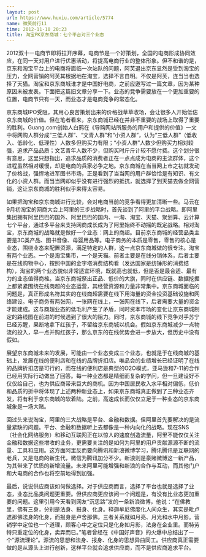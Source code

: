 ```yaml
---
layout: post
url: https://www.huxiu.com/article/5774
name: 微笑前行11
time: 2012-11-10 20:23
title: 淘宝PK京东商城：七个平台对三个业态
---
```

2012双十一电商节即将拉开序幕，电商节是一个好策划，全国的电商形成协同效应，在同一天对用户进行优惠活动，将提高电商行业的整体形象。但不和谐的是，京东和淘宝平台上的电商将面临一次站队的问题，阿芙退出京东显然是受到淘宝的压力，全网营销的阿芙其根据地在淘宝，选择不言自明。不仅是阿芙，连当当也选择了天猫。淘宝和京东商城谁才是中国好电商，之前应邀写过一篇文章，因为某种原因未被发表。下面把这篇旧文章分享一下。业态的竞争需要放在一个更加重要的位置，电商节只有一天，而业态才是电商竞争的常态化。

京东商城IPO受阻，其用心良苦策划出来的价格战草草收场，会让很多人开始低估京东商城的价值。但在笔者看来，京东商城已经在并非不重要的战场上取得了重要的胜利。Guang.com创始人白鸦在《导购网站所服务的用户和提供的价值》一文中将网购人群分成“三低人群”、“文青人群”和“小资人群”，认为“三低人群”（低收入、低龄化、低理性）人数多但购买力有限；“小资人群”人数少但购买力相对较强，追求产品品质；文艺青年人数不少，但购买时斤斤计较不愿付费。这个划分很有意思，这里只想指出，追求品质的消费者正在一点点成为电商的主流群体，这个进程虽然相对缓慢，却是电商的兵家必争之地。京东商城在当当网上市之初就发动了价格战，强悍地进军图书市场，正是看到了当当网的用户群恰恰是有知识、有文化的小资人群。而当当网却似乎没有进行强烈的抵抗，就选择了到天猫去做全网营销，这让京东商城的胜利似乎来得太容易。

如果把淘宝和京东商城进行比较，会对电商当前的竞争看得更加清晰一些。马云在9月初淘宝的网商大会上阿里的三步战略时，首先谈到了阿里的平台战略。即阿里集团拥有阿里巴巴的国外、阿里巴巴的国内、一淘、淘宝、天猫、聚划算、云计算七个平台，通过多平台来支持网商成长成为了阿里始终不动摇的既定战略。相对淘宝，京东商城的战略就是做好一个业态：网上的商超。目前京东商城的经营品类主要是3C类产品、图书音像、母婴用品等。电子商务的本质是零售，零售的核心是业态，围绕业态来配置资源，满足特定的人群，这一点京东商城做的很专注。淘宝有两个业态。一个是淘宝集市，一个是天猫。前者主要是在线分销体系，后者主要是在线购物中心，按照中国的金字塔消费结构看（发达国家是纺锤形的消费结构），淘宝的两个业态貌似非常适宜环境，既就高也就低，但是否是最合适、最有力的业态值得商榷。当京东商城祭出正品、低价的大旗，同时在供应链、数据挖掘上都紧紧围绕在线商超的业态运营，其经营资源和力量非常集中。京东商城面临的问题是，真正形成名符其实的在线商超需要在线下用海量的资金投资基础设施和网络建设。电子商务有两张网，一张网在线上，一张网在线下，后者需要大量的资金才能建成。这与商超业态的低毛利产生了矛盾，同时资本市场的变化让京东商城制定的路线图在前进的时候遇到了很大的阻力。同时，京东商城的线下竞争对手苏宁已经苏醒，果断地拿下红孩子，不留给京东商城以机会。假如京东商城减少一点物流的投入，早一点并购红孩子，那么京东的在线优势会进一步放大，但历史中没有假如。

展望京东商城未来的发展，可能由一个业态变成三个业态，也就是于在线商城的基础上，发展在线的便利店和在线的品牌折扣店。唯品会的业绩增长已经证明了在线的品牌折扣店是可行的，而在线的便利店是典型的O2O模式，亚马逊和7-11的合作已经用实际行动做出了回答。每一种业态都是精细而复杂的学问，但一旦建设好不仅仅给自己，也为供应商带来巨大的商机。因为中国居民收入水平相对偏低，低价和品质的折中将体现了上述两种新业态上，如果京东商城真正做到了三种业态齐发，将有利于京东商城的软着陆。之前，高速成长而仅仅立足于一种业态的京东商城象是一场大赌。

回过头来说淘宝，阿里的三大战略是平台、金融和数据。但阿里首先要解决的是流量紧缺的问题。平台、金融和数据听上去都像是一种内向化的战略。现在SNS（社会化网络服务）和移动互联网正在以惊人的速度创造流量，阿里不能仅仅关注金融和数据这些增收的业务，更需要关注的是如何为阿里的用户贡献源源不断的流量、工具和应用。这方面阿里反而要向腾讯和新浪微博学习，腾讯腾讯是互联网的老兵，又是电商的新生代，微信为腾讯加分不少。新浪则是豪赌微博这一新产品，为其带来了优质的新增流量。未来阿里可能增强和新浪的合作与互动，而其他门户和大电商的合作也将空前地得到加强。

最后，说说供应商该如何做选择。对于供应商而言，选择了平台也就是选择了业态，业态比品类问题更重要。但供应商更应该问一个问题是，有没有比业态更加重要的问题。这里引用今天看到网友“沉思路”发的一条新浪微博，他说：“在佛教里，佛有三身，分别是法身、报身、化身。释迦牟尼佛度化人间众生，其实是毗卢遮那佛法身的化身，而报身是卢舍那佛。三者关系就如月亮、月光和水中月影。营销学中定位也一个道理，顾客心中之定位只是化身如月影，法身在企业里。而特劳特只重定位的化身，卖弄而已。”笔者曾经在《中国好声音》的火爆中总结出了一个“源流理论”。源流的思想和法身、报身、化身的思想异曲同工。供应商真正需要做的是从源头上进行创新，这样平台就会追求供应商，而不是供应商追求平台。


